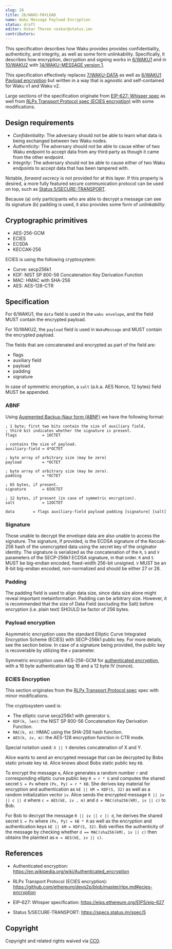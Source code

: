 ```yaml
---
slug: 26
title: 26/WAKU-PAYLOAD
name: Waku Message Payload Encryption
status: draft
editor: Oskar Thoren <oskar@status.im>
contributors:
---
```


This specification describes how Waku provides provides confidentiality, authenticity, and integrity, as well as some form unlinkability.
Specifically, it describes how encryption, decryption and signing works in [6/WAKU1](/spec/6) and in [10/WAKU2](/spec/10) with [14/WAKU-MESSAGE version 1](/spec/14/#version1).

This specification effectively replaces [7/WAKU-DATA](/spec/7) as well as [6/WAKU1 Payload encryption](/spec/6/#payload-encryption) but written in a way that is agnostic and self-contained for Waku v1 and Waku v2.

Large sections of the specification originate from [EIP-627: Whisper spec](https://eips.ethereum.org/EIPS/eip-627) as well from [RLPx Transport Protocol spec (ECIES encryption)](https://github.com/ethereum/devp2p/blob/master/rlpx.md#ecies-encryption) with some modifications.

## Design requirements

- *Confidentiality*: The adversary should not be able to learn what data is being exchanged between two Waku nodes.
- *Authenticity*: The adversary should not be able to cause either of two Waku endpoint to accept data from any third party as though it came from the other endpoint.
- *Integrity*: The adversary should not be able to cause either of two Waku endpoints to accept data that has been tampered with.

Notable, *forward secrecy* is not provided for at this layer.
If this property is desired, a more fully featured secure communication protocol can be used on top, such as [Status 5/SECURE-TRANSPORT](https://specs.status.im/spec/5).

Because (a) only participants who are able to decrypt a message can see its signature (b) padding is used, it also provides some form of *unlinkability*.

## Cryptographic primitives

- AES-256-GCM
- ECIES
- ECSDA
- KECCAK-256

ECIES is using the following cryptosystem:
- Curve: secp256k1
- KDF: NIST SP 800-56 Concatenation Key Derivation Function
- MAC: HMAC with SHA-256
- AES: AES-128-CTR

## Specification

For 6/WAKU1, the `data` field is used in the `waku envelope`, and the field MUST contain the encrypted payload.

For 10/WAKU2, the `payload` field is used in `WakuMessage` and MUST contain the encrypted payload.

The fields that are concatenated and encrypted as part of the field are:
 - flags
 - auxiliary field
 - payload
 - padding
 - signature
 
In case of symmetric encryption, a `salt`  (a.k.a. AES Nonce, 12 bytes) field MUST be appended. 

### ABNF

Using [Augmented Backus-Naur form (ABNF)](https://tools.ietf.org/html/rfc5234) we have the following format:

```abnf
; 1 byte; first two bits contain the size of auxiliary field, 
; third bit indicates whether the signature is present.
flags           = 1OCTET

; contains the size of payload.
auxiliary-field = 4*OCTET

; byte array of arbitrary size (may be zero)
payload         = *OCTET

; byte array of arbitrary size (may be zero).
padding         = *OCTET

; 65 bytes, if present.
signature       = 65OCTET

; 12 bytes, if present (in case of symmetric encryption).
salt            = 12OCTET

data        = flags auxiliary-field payload padding [signature] [salt]
```

### Signature

Those unable to decrypt the envelope data are also unable to access the signature. The signature, if provided, is the ECDSA signature of the Keccak-256 hash of the unencrypted data using the secret key of the originator identity. The signature is serialized as the concatenation of the `R`, `S` and `V` parameters of the SECP-256k1 ECDSA signature, in that order. `R` and `S` MUST be big-endian encoded, fixed-width 256-bit unsigned. `V` MUST be an 8-bit big-endian encoded, non-normalized and should be either 27 or 28.

### Padding

The padding field is used to align data size, since data size alone might reveal important metainformation. Padding can be arbitrary size. However, it is recommended that the size of Data Field (excluding the Salt) before encryption (i.e. plain text) SHOULD be factor of 256 bytes.


### Payload encryption

Asymmetric encryption uses the standard Elliptic Curve Integrated Encryption Scheme (ECIES) with SECP-256k1 public key.
For more details, see the section below.
In case of a signature being provided, the public key is recoverable by utilizing the `v` parameter.

Symmetric encryption uses AES-256-GCM for [authenticated encryption](https://en.wikipedia.org/wiki/Authenticated_encryption), with a 16 byte authentication tag 16 and a 12 byte IV (nonce).

### ECIES Encryption

This section originates from the [RLPx Transport Protocol spec](https://github.com/ethereum/devp2p/blob/master/rlpx.md#ecies-encryption) spec with minor modifications.

The cryptosystem used is:

- The elliptic curve secp256k1 with generator `G`.
- `KDF(k, len)`: the NIST SP 800-56 Concatenation Key Derivation Function.
- `MAC(k, m)`: HMAC using the SHA-256 hash function.
- `AES(k, iv, m)`: the AES-128 encryption function in CTR mode.

Special notation used: `X || Y` denotes concatenation of X and Y.

Alice wants to send an encrypted message that can be decrypted by Bobs static private key `kB`. Alice knows about Bobs static public key `KB`.

To encrypt the message `m`, Alice generates a random number `r` and corresponding elliptic curve public key `R = r * G` and computes the shared secret `S = Px` where `(Px, Py) = r * KB`.
She derives key material for encryption and authentication as `kE || kM = KDF(S, 32)` as well as a random initialization vector `iv`.
Alice sends the encrypted message `R || iv || c || d` where `c = AES(kE, iv , m)` and `d = MAC(sha256(kM), iv || c)` to Bob.

For Bob to decrypt the message `R || iv || c || d`, he derives the shared secret `S = Px` where `(Px, Py) = kB * R` as well as the encryption and authentication keys `kE || kM = KDF(S, 32)`.
Bob verifies the authenticity of the message by checking whether `d == MAC(sha256(kM), iv || c)` then obtains the plaintext as `m = AES(kE, iv || c)`.

## References

- Authenticated encryption: https://en.wikipedia.org/wiki/Authenticated_encryption

- RLPx Transport Protocol (ECIES encryption): https://github.com/ethereum/devp2p/blob/master/rlpx.md#ecies-encryption

- EIP-627: Whisper specification: https://eips.ethereum.org/EIPS/eip-627

- Status 5/SECURE-TRANSPORT: https://specs.status.im/spec/5

## Copyright

Copyright and related rights waived via [CC0](https://creativecommons.org/publicdomain/zero/1.0/).
